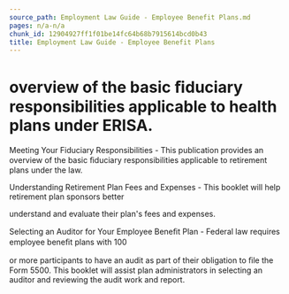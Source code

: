 ```yaml
---
source_path: Employment Law Guide - Employee Benefit Plans.md
pages: n/a-n/a
chunk_id: 12904927ff1f01be14fc64b68b7915614bcd0b43
title: Employment Law Guide - Employee Benefit Plans
---
```

# overview of the basic ﬁduciary responsibilities applicable to health plans under ERISA.

Meeting Your Fiduciary Responsibilities - This publication provides an overview of the basic ﬁduciary responsibilities applicable to retirement plans under the law.

Understanding Retirement Plan Fees and Expenses - This booklet will help retirement plan sponsors better

understand and evaluate their plan's fees and expenses.

Selecting an Auditor for Your Employee Beneﬁt Plan - Federal law requires employee beneﬁt plans with 100

or more participants to have an audit as part of their obligation to ﬁle the Form 5500. This booklet will assist plan administrators in selecting an auditor and reviewing the audit work and report.
